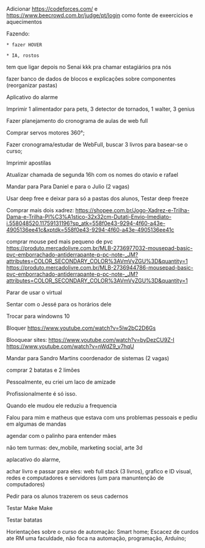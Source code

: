 Adicionar https://codeforces.com/ e https://www.beecrowd.com.br/judge/pt/login como fonte de exeercicios e aquecimentos

Fazendo:

	* fazer HOVER
 
	* IA, rostos
 
tem que ligar depois no Senai kkk pra chamar estagiários pra nós

fazer banco de dados de blocos e explicações  sobre componentes (reorganizar pastas)

Aplicativo do alarme

Imprimir 1 alimentador para pets, 3 detector de tornados, 1 walter, 3 genius

Fazer planejamento do cronograma de aulas de web full

Comprar servos motores 360°;

Fazer cronograma/estudar de WebFull, buscar 3 livros para basear-se o curso; 

Imprimir apostilas

Atualizar chamada de segunda 16h com os nomes do otavio e rafael

Mandar para Para Daniel e para o Julio (2 vagas)

Usar deep free e deixar para só a pastas dos alunos, Testar deep freeze	

Comprar mais dois xadrez: https://shopee.com.br/Jogo-Xadrez-e-Trilha-Dama-e-Trilha-Pl%C3%A1stico-32x32cm-Dutati-Envio-Imediato-i.558048520.11759131196?sp_atk=558f0e43-9294-4f60-a43e-4905136ee41c&xptdk=558f0e43-9294-4f60-a43e-4905136ee41c

comprar mouse ped mais pequeno de pvc
	https://produto.mercadolivre.com.br/MLB-2736977032-mousepad-basic-pvc-emborrachado-antiderrapante-p-pc-note-_JM?attributes=COLOR_SECONDARY_COLOR%3AVmVyZGU%3D&quantity=1
	https://produto.mercadolivre.com.br/MLB-2736944786-mousepad-basic-pvc-emborrachado-antiderrapante-p-pc-note-_JM?attributes=COLOR_SECONDARY_COLOR%3AVmVyZGU%3D&quantity=1

Parar de usar o virtual

Sentar com o Jessé para os horários dele

Trocar para windowns 10

Bloquer https://www.youtube.com/watch?v=5Iw2bC2D6Gs

Blooquear sites:
		https://www.youtube.com/watch?v=byDezCU9Z-I
		https://www.youtube.com/watch?v=nWdZ9_v7hqU

Mandar para Sandro Martins coordenador de sistemas (2 vagas)

comprar 2 batatas e 2 limões



Pessoalmente, eu criei um laco de amizade

Profissionalmente é só isso.

Quando ele mudou ele reduziu a frequencia

Falou para mim e matheus que estava com uns problemas pessoais e pediu em algumas de mandas

agendar com o palinho para entender mães

não tem turmas: dev_mobile, marketing social, arte 3d 

aplacativo do alarme,

achar livro e passar para eles: web full stack (3 livros), grafico e ID visual, redes e computadores e servidores (um para manuntenção de computadores)

Pedir para os alunos trazerem os seus cadernos

Testar Make Make

Testar batatas

Horientações sobre o curso de automação:
	Smart home;
 	Escacez  de curdos ate RM uma faculdade, não foca na automação, programação, Arduíno;
  	
